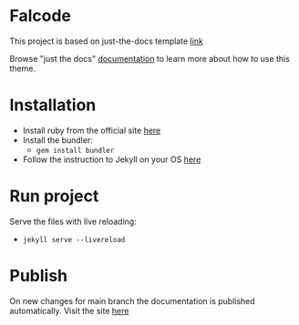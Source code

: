 # Falcode

This project is based on just-the-docs template [link](https://github.com/just-the-docs/just-the-docs-template)

Browse "just the docs" [documentation](https://just-the-docs.github.io/just-the-docs/) to learn more about how to use this theme.

# Installation

- Install ruby from the official site [here](https://www.ruby-lang.org/en/documentation/installation/)
- Install the bundler:
    - `gem install bundler`
- Follow the instruction to Jekyll on your OS [here](https://jekyllrb.com/docs/installation/)

# Run project

Serve the files with live reloading:
- `jekyll serve --livereload`

# Publish

On new changes for main branch the documentation is published automatically. Visit the site [here](https://docs.falcode.dev/)